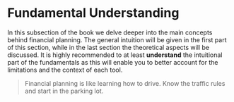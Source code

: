 # Fundamental Understanding

In this subsection of the book we delve deeper into the main concepts behind financial planning. The general intuition will be given in the first part of this section, while in the last section the theoretical aspects will be discussed. It is highly recommended to at least <b>understand</b> the intuitional part of the fundamentals as this will enable you to better account for the limitations and the context of each tool. 


> Financial planning is like learning how to drive. Know the traffic rules and start in the parking lot. 